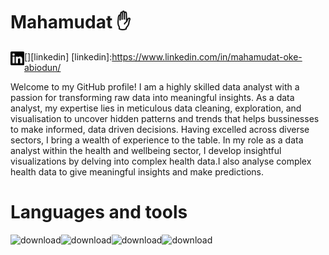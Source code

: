 # Mahamudat ✋
[<img align="left" alt="Mahamudat | LinkedIn" width="22px" src="./linkedin.svg" />][linkedin]
 [linkedin]:https://www.linkedin.com/in/mahamudat-oke-abiodun/
 
Welcome to my GitHub profile! 
I am a highly skilled data analyst with a passion for transforming raw data into meaningful insights.
As a data analyst, my expertise lies in meticulous data cleaning, exploration, and visualisation to uncover hidden patterns and trends that helps bussinesses to make informed, data driven decisions.
Having excelled across diverse sectors, I bring a wealth of experience to the table. In my role as a data analyst within the health and wellbeing sector, I develop insightful visualizations by delving into complex health data.I also analyse complex health data to give meaningful insights and make predictions.
# Languages and tools

![download](https://github.com/Thecodedgirl/Thecodedgirl/assets/115795381/00c02983-fce3-4728-9e8c-16acc6f50a3d)![download](https://github.com/Thecodedgirl/Thecodedgirl/assets/115795381/8be50fac-9667-4584-bfdd-73c718f4e1c1)![download](https://github.com/Thecodedgirl/Thecodedgirl/assets/115795381/9a70423b-30c6-4bc5-a8fc-cf37207d8e94)![download](https://github.com/Thecodedgirl/Thecodedgirl/assets/115795381/8e936e43-d470-44bb-90d4-a6b184c67fa9)


